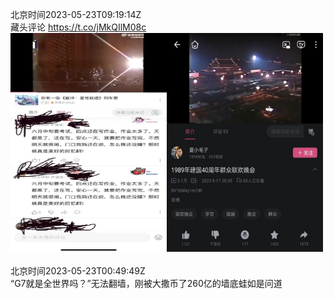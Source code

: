 北京时间2023-05-23T09:19:14Z<br>藏头评论 https://t.co/jMkQIlM08c<br><img src='/temp/image/2023/u-Month-5/1660817632516505602_0.jpg' width='250' height='350'><img src='/temp/image/2023/u-Month-5/1660817632516505602_1.jpg' width='250' height='350'><br><br>北京时间2023-05-23T00:49:49Z<br>“G7就是全世界吗？”无法翻墙，刚被大撒币了260亿的墙底蛙如是问道<br><br><br>